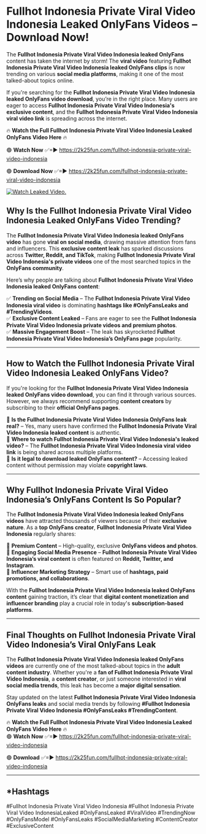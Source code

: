 # Fullhot Indonesia Private Viral Video Indonesia Leaked OnlyFans Videos – Download Now!

The **Fullhot Indonesia Private Viral Video Indonesia leaked OnlyFans** content has taken the internet by storm! The **viral video** featuring **Fullhot Indonesia Private Viral Video Indonesia leaked OnlyFans clips** is now trending on various **social media platforms**, making it one of the most talked-about topics online.  

If you're searching for the **Fullhot Indonesia Private Viral Video Indonesia leaked OnlyFans video download**, you’re in the right place. Many users are eager to access **Fullhot Indonesia Private Viral Video Indonesia's exclusive content**, and the **Fullhot Indonesia Private Viral Video Indonesia viral video link** is spreading across the internet.  

🔥 **Watch the Full Fullhot Indonesia Private Viral Video Indonesia Leaked OnlyFans Video Here** 🔥  

🟢 **Watch Now** ✅=► https://2k25fun.com/fullhot-indonesia-private-viral-video-indonesia

🟢 **Download Now** ✅=► https://2k25fun.com/fullhot-indonesia-private-viral-video-indonesia

[![Watch Leaked Video.](https://miro.medium.com/v2/resize:fit:828/format:webp/1*cilzJN44JGOrTw9NJCrNHA.gif "Watch Leaked Video")](https://2k25fun.com/fullhot-indonesia-private-viral-video-indonesia)

## **Why Is the Fullhot Indonesia Private Viral Video Indonesia Leaked OnlyFans Video Trending?**  

The **Fullhot Indonesia Private Viral Video Indonesia leaked OnlyFans video** has gone **viral on social media**, drawing massive attention from fans and influencers. This **exclusive content leak** has sparked discussions across **Twitter, Reddit, and TikTok**, making **Fullhot Indonesia Private Viral Video Indonesia's private videos** one of the most searched topics in the **OnlyFans community**.  

Here’s why people are talking about **Fullhot Indonesia Private Viral Video Indonesia leaked OnlyFans content**:  

✅ **Trending on Social Media** – The **Fullhot Indonesia Private Viral Video Indonesia viral video** is dominating **hashtags like #OnlyFansLeaks and #TrendingVideos**.  
✅ **Exclusive Content Leaked** – Fans are eager to see the **Fullhot Indonesia Private Viral Video Indonesia private videos and premium photos**.  
✅ **Massive Engagement Boost** – The leak has skyrocketed **Fullhot Indonesia Private Viral Video Indonesia’s OnlyFans page** popularity.  

---

## **How to Watch the Fullhot Indonesia Private Viral Video Indonesia Leaked OnlyFans Video?**  

If you're looking for the **Fullhot Indonesia Private Viral Video Indonesia leaked OnlyFans video download**, you can find it through various sources. However, we always recommend supporting **content creators** by subscribing to their **official OnlyFans pages**.  

🔹 **Is the Fullhot Indonesia Private Viral Video Indonesia OnlyFans leak real?** – Yes, many users have confirmed the **Fullhot Indonesia Private Viral Video Indonesia leaked content** is authentic.  
🔹 **Where to watch Fullhot Indonesia Private Viral Video Indonesia's leaked video?** – The **Fullhot Indonesia Private Viral Video Indonesia viral video link** is being shared across multiple platforms.  
🔹 **Is it legal to download leaked OnlyFans content?** – Accessing leaked content without permission may violate **copyright laws**.  

---

## **Why Fullhot Indonesia Private Viral Video Indonesia’s OnlyFans Content Is So Popular?**  

The **Fullhot Indonesia Private Viral Video Indonesia leaked OnlyFans videos** have attracted thousands of viewers because of their **exclusive nature**. As a **top OnlyFans creator**, **Fullhot Indonesia Private Viral Video Indonesia** regularly shares:  

📌 **Premium Content** – High-quality, exclusive **OnlyFans videos and photos**.  
📌 **Engaging Social Media Presence** – **Fullhot Indonesia Private Viral Video Indonesia’s viral content** is often featured on **Reddit, Twitter, and Instagram**.  
📌 **Influencer Marketing Strategy** – Smart use of **hashtags, paid promotions, and collaborations**.  

With the **Fullhot Indonesia Private Viral Video Indonesia leaked OnlyFans content** gaining traction, it’s clear that **digital content monetization and influencer branding** play a crucial role in today's **subscription-based platforms**.  

---

## **Final Thoughts on Fullhot Indonesia Private Viral Video Indonesia’s Viral OnlyFans Leak**  

The **Fullhot Indonesia Private Viral Video Indonesia leaked OnlyFans videos** are currently one of the most talked-about topics in the **adult content industry**. Whether you're a **fan of Fullhot Indonesia Private Viral Video Indonesia**, a **content creator**, or just someone interested in **viral social media trends**, this leak has become a **major digital sensation**.  

Stay updated on the latest **Fullhot Indonesia Private Viral Video Indonesia OnlyFans leaks** and social media trends by following **#Fullhot Indonesia Private Viral Video Indonesia #OnlyFansLeaks #TrendingContent**.  

🔥 **Watch the Full Fullhot Indonesia Private Viral Video Indonesia Leaked OnlyFans Video Here** 🔥  
🟢 **Watch Now** ✅=► https://2k25fun.com/fullhot-indonesia-private-viral-video-indonesia

🟢 **Download** ✅=► https://2k25fun.com/fullhot-indonesia-private-viral-video-indonesia

---

## *Hashtags
#Fullhot Indonesia Private Viral Video Indonesia #Fullhot Indonesia Private Viral Video IndonesiaLeaked #OnlyFansLeaked #ViralVideo #TrendingNow #OnlyFansModel #OnlyFansLeaks #SocialMediaMarketing #ContentCreator #ExclusiveContent  